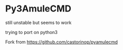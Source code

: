 # Py3AmuleCMD

still unstable but seems to work

trying to port on python3

Fork from https://github.com/castorinop/pyamulecmd
